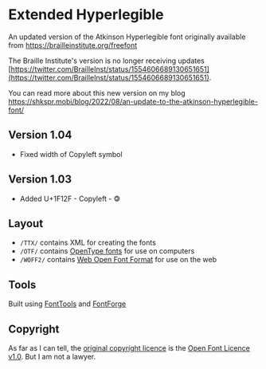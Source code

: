 # Extended Hyperlegible

An updated version of the Atkinson Hyperlegible font originally available from https://brailleinstitute.org/freefont

The Braille Institute's version is no longer receiving updates [https://twitter.com/BrailleInst/status/1554606689130651651](https://twitter.com/BrailleInst/status/1554606689130651651).

You can read more about this new version on my blog https://shkspr.mobi/blog/2022/08/an-update-to-the-atkinson-hyperlegible-font/

## Version 1.04

* Fixed width of Copyleft symbol

## Version 1.03

* Added U+1F12F - Copyleft - 🄯

## Layout

* `/TTX/` contains XML for creating the fonts
* `/OTF/` contains [OpenType fonts](https://en.wikipedia.org/wiki/OpenType) for use on computers
* `/WOFF2/` contains [Web Open Font Format](https://en.wikipedia.org/wiki/Web_Open_Font_Format) for use on the web

## Tools

Built using [FontTools](https://pypi.org/project/fonttools/) and [FontForge](https://fontforge.org/)

## Copyright

As far as I can tell, the [original copyright licence](https://www.brailleinstitute.org/wp-content/uploads/2020/11/Atkinson-Hyperlegible-Font-License-2020-1104.pdf) is the [Open Font Licence v1.0](https://scripts.sil.org/cms/scripts/page.php?item_id=OFL10_web). But I am not a lawyer.
